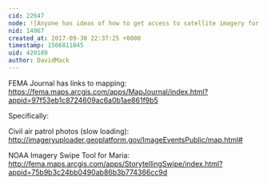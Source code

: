 ```yaml
---
cid: 22647
node: ![Anyone has ideas of how to get access to satellite imagery for Puerto Rico? In-land areas?](../notes/mlamadrid/09-28-2017/anyone-has-ideas-of-how-to-get-access-to-satellite-imagery-for-puerto-rico-in-land-areas)
nid: 14967
created_at: 2017-09-30 22:37:25 +0000
timestamp: 1506811045
uid: 420189
author: DavidMack
---
```


FEMA Journal has links to mapping: https://fema.maps.arcgis.com/apps/MapJournal/index.html?appid=97f53eb1c8724609ac6a0b1ae861f9b5

Specifically:

Civil air patrol photos (slow loading): http://imageryuploader.geoplatform.gov/ImageEventsPublic/map.html#

NOAA Imagery Swipe Tool for Maria: http://fema.maps.arcgis.com/apps/StorytellingSwipe/index.html?appid=75b9b3c24bb0490ab86b3b774366cc9d